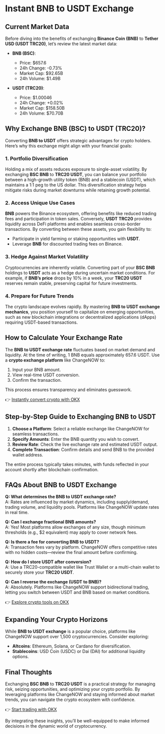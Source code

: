 # Instant BNB to USDT Exchange

## Current Market Data  

Before diving into the benefits of exchanging **Binance Coin (BNB)** to **Tether USD (USDT TRC20)**, let’s review the latest market data:  

- **BNB (BSC)**:  
  - Price: $657.6  
  - 24h Change: -0.73%  
  - Market Cap: $92.65B  
  - 24h Volume: $1.49B  

- **USDT (TRC20)**:  
  - Price: $1.00046  
  - 24h Change: +0.02%  
  - Market Cap: $158.50B  
  - 24h Volume: $70.70B  

## Why Exchange BNB (BSC) to USDT (TRC20)?  

Converting **BNB to USDT** offers strategic advantages for crypto holders. Here’s why this exchange might align with your financial goals:  

### 1. Portfolio Diversification  
Holding a mix of assets reduces exposure to single-asset volatility. By exchanging **BSC BNB** to **TRC20 USDT**, you can balance your portfolio between a high-growth utility token (BNB) and a stablecoin (USDT), which maintains a 1:1 peg to the US dollar. This diversification strategy helps mitigate risks during market downturns while retaining growth potential.  

### 2. Access Unique Use Cases  
**BNB** powers the Binance ecosystem, offering benefits like reduced trading fees and participation in token sales. Conversely, **USDT TRC20** provides liquidity across DeFi platforms and enables seamless cross-border transactions. By converting between these assets, you gain flexibility to:  
- Participate in yield farming or staking opportunities with **USDT**.  
- Leverage **BNB** for discounted trading fees on Binance.  

### 3. Hedge Against Market Volatility  
Cryptocurrencies are inherently volatile. Converting part of your **BSC BNB** holdings to **USDT** acts as a hedge during uncertain market conditions. For example, if **BNB’s price** drops by 10% in a week, your **TRC20 USDT** reserves remain stable, preserving capital for future investments.  

### 4. Prepare for Future Trends  
The crypto landscape evolves rapidly. By mastering **BNB to USDT exchange mechanics**, you position yourself to capitalize on emerging opportunities, such as new blockchain integrations or decentralized applications (dApps) requiring USDT-based transactions.  

## How to Calculate Your Exchange Rate  

The **BNB to USDT exchange rate** fluctuates based on market demand and liquidity. At the time of writing, 1 BNB equals approximately 657.6 USDT. Use a **crypto exchange platform** like ChangeNOW to:  
1. Input your BNB amount.  
2. View real-time USDT conversion.  
3. Confirm the transaction.  

This process ensures transparency and eliminates guesswork.  

👉 [Instantly convert crypto with OKX](https://bit.ly/okx-bonus)  

## Step-by-Step Guide to Exchanging BNB to USDT  

1. **Choose a Platform**: Select a reliable exchange like ChangeNOW for seamless transactions.  
2. **Specify Amounts**: Enter the BNB quantity you wish to convert.  
3. **Review Rate**: Check the live exchange rate and estimated USDT output.  
4. **Complete Transaction**: Confirm details and send BNB to the provided wallet address.  

The entire process typically takes minutes, with funds reflected in your account shortly after blockchain confirmation.  

## FAQs About BNB to USDT Exchange  

**Q: What determines the BNB to USDT exchange rate?**  
A: Rates are influenced by market dynamics, including supply/demand, trading volume, and liquidity pools. Platforms like ChangeNOW update rates in real time.  

**Q: Can I exchange fractional BNB amounts?**  
A: Yes! Most platforms allow exchanges of any size, though minimum thresholds (e.g., $2 equivalent) may apply to cover network fees.  

**Q: Is there a fee for converting BNB to USDT?**  
A: Transaction fees vary by platform. ChangeNOW offers competitive rates with no hidden costs—review the final amount before confirming.  

**Q: How do I store USDT after conversion?**  
A: Use a TRC20-compatible wallet like Trust Wallet or a multi-chain wallet to securely store your **TRC20 USDT**.  

**Q: Can I reverse the exchange (USDT to BNB)?**  
A: Absolutely. Platforms like ChangeNOW support bidirectional trading, letting you switch between USDT and BNB based on market conditions.  

👉 [Explore crypto tools on OKX](https://bit.ly/okx-bonus)  

## Expanding Your Crypto Horizons  

While **BNB to USDT exchange** is a popular choice, platforms like ChangeNOW support over 1,500 cryptocurrencies. Consider exploring:  
- **Altcoins**: Ethereum, Solana, or Cardano for diversification.  
- **Stablecoins**: USD Coin (USDC) or Dai (DAI) for additional liquidity options.  

## Final Thoughts  

Exchanging **BSC BNB** to **TRC20 USDT** is a practical strategy for managing risk, seizing opportunities, and optimizing your crypto portfolio. By leveraging platforms like ChangeNOW and staying informed about market trends, you can navigate the crypto ecosystem with confidence.  

👉 [Start trading with OKX](https://bit.ly/okx-bonus)  

By integrating these insights, you’ll be well-equipped to make informed decisions in the dynamic world of cryptocurrency.